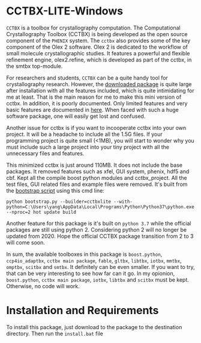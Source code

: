 # CCTBX-LITE-Windows

`CCTBX` is a toolbox for crystallography computation. The Computational Crystallography Toolbox (CCTBX) is being developed as the open source component of the `PHENIX` system. The `cctbx` also provides some of the key component of the Olex 2 software. Olex 2 is dedicated to the workflow of small molecule crystallographic studies. It features a powerful and flexible refinement engine, olex2.refine, which is developed as part of the cctbx, in the smtbx top-module.

For researchers and students, `CCTBX` can be a quite handy tool for crystallography research. However, the [downloaded package](http://cci.lbl.gov/cctbx_build/) is quite large after installation with all the features included, which is quite intimidating for me at least. That is the main reason for me to make this mini version of cctbx. In addition, it is poorly documented. Only limited features and very basic features are documented in [here](https://cci.lbl.gov/cctbx_docs/index.html). When faced with such a huge software package, one will easily get lost and confused.

Another issue for cctbx is if you want to incooperate cctbx into your own project. It will be a headache to include all the 1.5G files. If your programming project is quite small (<1MB), you will start to wonder why you must include such a large project into your tiny project with all the unnecessary files and features.

This minimized cctbx is just around 110MB. It does not include the base packages. It removed features such as xfel, GUI system, phenix, hdf5 and cbf. Kept all the compile boost python modules and cctbx_project. All the test files, GUI related files and example files were removed. It's built from the [bootstrap script](https://raw.githubusercontent.com/cctbx/cctbx_project/master/libtbx/auto_build/bootstrap.py) using this cmd line:

    python bootstrap.py --builder=cctbxlite --with-python=C:\Users\yang\AppData\Local\Programs\Python\Python37\python.exe --nproc=2 hot update build

Another feature for this package is it's built on `python 3.7` while the official packages are still using python 2. Considering python 2 will no longer be updated from 2020. Hope the official CCTBX package transition from 2 to 3 will come soon.

In sum, the available toolboxes in this package is `boost.python`, `ccp4io_adaptbx`, `cctbx main package`, `fable`, `gltbx`, `libtbx`, `iotbx`, `mmtbx`, `omptbx`, `scitbx` and `smtbx`. It definitely can be even smaller. If you want to try, that can be very interesting to see how far can it go. In my opionion, `boost.python`, `cctbx main package`, `iotbx`, `libtbx` and `scitbx` must be kept. Otherwise, no code will work.

# Installation and Requirements

To install this package, just download to the package to the destination directory. Then run the `install.bat` file